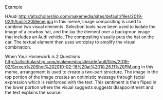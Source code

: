 Example

HAudi http://altscholarship.com/makemedia/sites/default/files/2019-02/hAudi%20Meme.jpg
In this meme, image compositing is used to combine two visual elements. Selection tools have been used to isolate the image of a cowboy hat, and the lay the element over a backgroun image that includes an Audi vehicle. The compositing visually puts the hat on the car. The textual element then uses wordplay to amplify the visual combination.

When Your Homework is 2 Questions http://altscholarship.com/makemedia/sites/default/files/2019-02/Screen%20Shot%202019-02-18%20at%2010.26.11%20PM.png
In this meme, arrangement is used to create a two-part structure. The image in the top portion of the image creates an optimistic message through facial expression which is reinforced with the text. This sentiment is then fliped in the lower portion where the visual suggests suggests disappointment and the text explains the source. 
